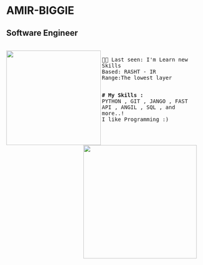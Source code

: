 # AMIR-BIGGIE
## Software Engineer 
<br>
<img  align="left" width="250" src="https://media.tenor.com/IpAyHtYc--gAAAAi/charizard-flying.gif"><samp><br>
<img  align="right" width="300" src="https://media.tenor.com/iRB7vrvhPR4AAAAi/data-code.gif"


  👨‍💻 Last seen: I'm Learn new Skills<br>
      Based: RASHT - IR<br>
      Range:The lowest layer<br>
      <br>
     

</samp>
<samp>
  <b>
# My Skills :</b><br>
 PYTHON ,
 GIT , 
 JANGO , 
 FAST API , 
 ANGIL  , 
 SQL ,  
and more..!

<br>
I like Programming :)
</samp>


